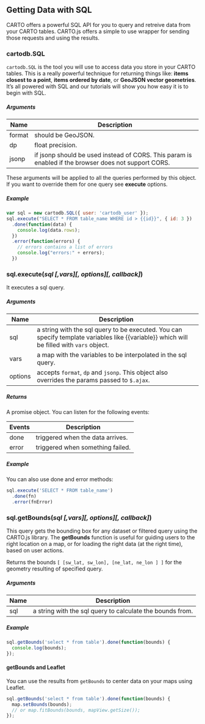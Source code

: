 ## Getting Data with SQL

CARTO offers a powerful SQL API for you to query and retreive data from your CARTO tables. CARTO.js offers a simple to use wrapper for sending those requests and using the results.

### cartodb.SQL

`cartodb.SQL` is the tool you will use to access data you store in your CARTO tables. This is a really powerful technique for returning things like: **items closest to a point**, **items ordered by date**, or **GeoJSON vector geometries**. It’s all powered with SQL and our tutorials will show you how easy it is to begin with SQL.

##### Arguments

Name | Description
--- | ---
format | should be GeoJSON.
dp | float precision.
jsonp | if jsonp should be used instead of CORS. This param is enabled if the browser does not support CORS.

These arguments will be applied to all the queries performed by this object. If you want to override them for one query see **execute** options.

##### Example

```javascript
var sql = new cartodb.SQL({ user: 'cartodb_user' });
sql.execute("SELECT * FROM table_name WHERE id > {{id}}", { id: 3 })
  .done(function(data) {
    console.log(data.rows);
  })
  .error(function(errors) {
    // errors contains a list of errors
    console.log("errors:" + errors);
  })
```

### sql.execute(_sql [,vars][, options][, callback]_)

It executes a sql query.

##### Arguments

Name |Description
--- | ---
sql | a string with the sql query to be executed. You can specify template variables like {{variable}} which will be filled with `vars` object.
vars | a map with the variables to be interpolated in the sql query.
options | accepts `format`, `dp` and `jsonp`. This object also overrides the params passed to `$.ajax`.

##### Returns

A promise object. You can listen for the following events:

Events | Description
--- | ---
done | triggered when the data arrives.
error | triggered when something failed.

##### Example

You can also use done and error methods:

```javascript
sql.execute('SELECT * FROM table_name')
  .done(fn)
  .error(fnError)
```

### sql.getBounds(_sql [,vars][, options][, callback]_)

This query gets the bounding box for any dataset or filtered query using the CARTO.js library. The **getBounds** function is useful for guiding users to the right location on a map, or for loading the right data (at the right time), based on user actions.

Returns the bounds `[ [sw_lat, sw_lon], [ne_lat, ne_lon ] ]` for the geometry resulting of specified query. 

##### Arguments

Name |Description
--- | ---
sql | a string with the sql query to calculate the bounds from.

##### Example

```javascript
sql.getBounds('select * from table').done(function(bounds) {
  console.log(bounds);
});
```

#### getBounds and Leaflet

You can use the results from `getBounds` to center data on your maps using Leaflet.

```javascript
sql.getBounds('select * from table').done(function(bounds) {
  map.setBounds(bounds);
  // or map.fitBounds(bounds, mapView.getSize());
});
```
